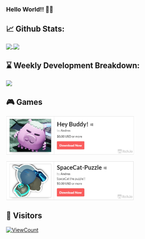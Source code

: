 ### Hello World!! 🎯️🚀️

## 📈 **Github Stats:**

<a href="#">
  <img align="center" src="https://github-readme-stats.vercel.app/api?username=andrescrd&show_icons=true&include_all_commits=true&count_private=true&hide=stars,prs" />
</a>
<a href="#">
  <img align="center" src="https://github-readme-stats.vercel.app/api/top-langs/?username=andrescrd&layout=compact&hide=ShaderLab,JavaScript" />
</a>

## ⌛ **Weekly Development Breakdown:**

<a href="#">
  <img align="center" src="https://github-readme-stats.vercel.app/api/wakatime?username=andrescrd&langs_count=5&layout=compact" />
</a>


## 🎮 **Games**  

<a href="https://andrescrd.itch.io/hey-buddy">
  <img align="center" width="350px" src="https://github.com/andrescrd/assets/blob/master/heybuddy.png" />
</a>
<br/><br/>
<a href="https://andrescrd.itch.io/spacecat-puzzle">
  <img align="center" width="350px" src="https://github.com/andrescrd/assets/blob/master/spacecat.png" />
</a>

## 👀 **Visitors**  
[![ViewCount](https://views.whatilearened.today/views/github/andrescrd/ismlhbb.svg?cache=remove)](#)
 
